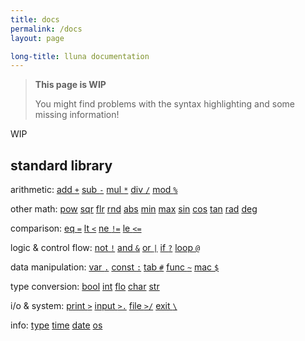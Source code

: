 ```yaml
---
title: docs
permalink: /docs
layout: page

long-title: lluna documentation
---
```


> **This page is WIP**
>
> You might find problems with the syntax highlighting and some missing information!

WIP

## standard library

arithmetic:
[add `+`]()
[sub `-`]()
[mul `*`]()
[div `/`]()
[mod `%`]()

other math:
[pow]()
[sqr]()
[flr]()
[rnd]()
[abs]()
[min]()
[max]()
[sin]()
[cos]()
[tan]()
[rad]()
[deg]()

comparison:
[eq `=`]()
[lt `<`]()
[ne `!=`]()
[le `<=`]()

logic & control flow:
[not `!`]()
[and `&`]()
[or `|`]()
[if `?`]()
[loop `@`]()

data manipulation:
[var `.`]()
[const `:`]()
[tab `#`]()
[func `~`]()
[mac `$`]()

type conversion:
[bool]()
[int]()
[flo]()
[char]()
[str]()

i/o & system:
[print `>`]()
[input `>.`]()
[file `>/`]()
[exit `\`]()

info:
[type]()
[time]()
[date]()
[os]()
